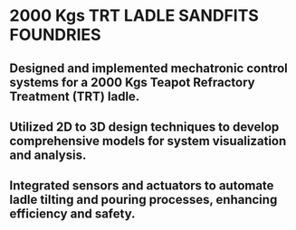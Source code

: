 # 2000 Kgs TRT LADLE SANDFITS FOUNDRIES
## Designed and implemented mechatronic control systems for a 2000 Kgs Teapot Refractory Treatment (TRT) ladle.
## Utilized 2D to 3D design techniques to develop comprehensive models for system visualization and analysis.
## Integrated sensors and actuators to automate ladle tilting and pouring processes, enhancing efficiency and safety.
